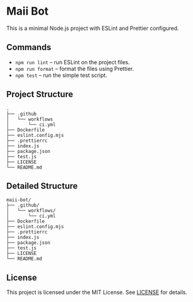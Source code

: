 # Maii Bot

This is a minimal Node.js project with ESLint and Prettier configured.

## Commands

- `npm run lint` – run ESLint on the project files.
- `npm run format` – format the files using Prettier.
- `npm test` – run the simple test script.

## Project Structure

```
.
├── .github
│   └── workflows
│       └── ci.yml
├── Dockerfile
├── eslint.config.mjs
├── .prettierrc
├── index.js
├── package.json
├── test.js
├── LICENSE
└── README.md
```

## Detailed Structure

```
maii-bot/
├── .github/
│   └── workflows/
│       └── ci.yml
├── Dockerfile
├── eslint.config.mjs
├── .prettierrc
├── index.js
├── package.json
├── test.js
├── LICENSE
└── README.md
```

## License

This project is licensed under the MIT License. See [LICENSE](LICENSE) for details.
